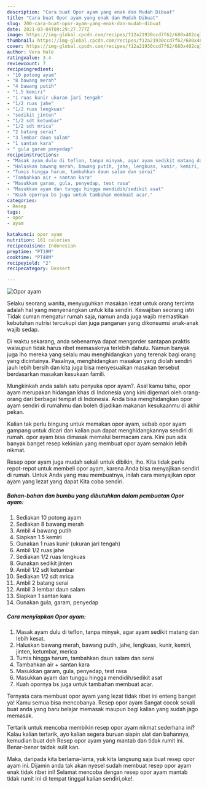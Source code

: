 ```yaml
---
description: "Cara buat Opor ayam yang enak dan Mudah Dibuat"
title: "Cara buat Opor ayam yang enak dan Mudah Dibuat"
slug: 200-cara-buat-opor-ayam-yang-enak-dan-mudah-dibuat
date: 2021-03-04T09:29:27.777Z
image: https://img-global.cpcdn.com/recipes/f12a21930ccd7f62/680x482cq70/opor-ayam-foto-resep-utama.jpg
thumbnail: https://img-global.cpcdn.com/recipes/f12a21930ccd7f62/680x482cq70/opor-ayam-foto-resep-utama.jpg
cover: https://img-global.cpcdn.com/recipes/f12a21930ccd7f62/680x482cq70/opor-ayam-foto-resep-utama.jpg
author: Vera Hale
ratingvalue: 3.4
reviewcount: 7
recipeingredient:
- "10 potong ayam"
- "8 bawang merah"
- "4 bawang putih"
- "1.5 kemiri"
- "1 ruas kunir ukuran jari tengah"
- "1/2 ruas jahe"
- "1/2 ruas lengkuas"
- "sedikit jinten"
- "1/2 sdt ketumbar"
- "1/2 sdt mrica"
- "2 batang serai"
- "3 lembar daun salam"
- "1 santan kara"
- " gula garam penyedap"
recipeinstructions:
- "Masak ayam dulu di teflon, tanpa minyak, agar ayam sedikit matang dan lebih kesat."
- "Haluskan bawang merah, bawang putih, jahe, lengkuas, kunir, kemiri, jinten, ketumbar, merica"
- "Tumis hingga harum, tambahkan daun salam dan serai"
- "Tambahkan air + santan kara"
- "Masukkan garam, gula, penyedap, test rasa"
- "Masukkan ayam dan tunggu hingga mendidih/sedikit asat"
- "Kuah opornya bs juga untuk tambahan membuat acar."
categories:
- Resep
tags:
- opor
- ayam

katakunci: opor ayam 
nutrition: 161 calories
recipecuisine: Indonesian
preptime: "PT19M"
cooktime: "PT48M"
recipeyield: "2"
recipecategory: Dessert

---
```



![Opor ayam](https://img-global.cpcdn.com/recipes/f12a21930ccd7f62/680x482cq70/opor-ayam-foto-resep-utama.jpg)

Selaku seorang wanita, menyuguhkan masakan lezat untuk orang tercinta adalah hal yang menyenangkan untuk kita sendiri. Kewajiban seorang istri Tidak cuman mengatur rumah saja, namun anda juga wajib memastikan kebutuhan nutrisi tercukupi dan juga panganan yang dikonsumsi anak-anak wajib sedap.

Di waktu  sekarang, anda sebenarnya dapat mengorder santapan praktis walaupun tidak harus ribet memasaknya terlebih dahulu. Namun banyak juga lho mereka yang selalu mau menghidangkan yang terenak bagi orang yang dicintainya. Pasalnya, menghidangkan masakan yang diolah sendiri jauh lebih bersih dan kita juga bisa menyesuaikan masakan tersebut berdasarkan masakan kesukaan famili. 



Mungkinkah anda salah satu penyuka opor ayam?. Asal kamu tahu, opor ayam merupakan hidangan khas di Indonesia yang kini digemari oleh orang-orang dari berbagai tempat di Indonesia. Anda bisa menghidangkan opor ayam sendiri di rumahmu dan boleh dijadikan makanan kesukaanmu di akhir pekan.

Kalian tak perlu bingung untuk memakan opor ayam, sebab opor ayam gampang untuk dicari dan kalian pun dapat menghidangkannya sendiri di rumah. opor ayam bisa dimasak memalui bermacam cara. Kini pun ada banyak banget resep kekinian yang membuat opor ayam semakin lebih nikmat.

Resep opor ayam juga mudah sekali untuk dibikin, lho. Kita tidak perlu repot-repot untuk membeli opor ayam, karena Anda bisa menyajikan sendiri di rumah. Untuk Anda yang mau membuatnya, inilah cara menyajikan opor ayam yang lezat yang dapat Kita coba sendiri.

<!--inarticleads1-->

##### Bahan-bahan dan bumbu yang dibutuhkan dalam pembuatan Opor ayam:

1. Sediakan 10 potong ayam
1. Sediakan 8 bawang merah
1. Ambil 4 bawang putih
1. Siapkan 1.5 kemiri
1. Gunakan 1 ruas kunir (ukuran jari tengah)
1. Ambil 1/2 ruas jahe
1. Sediakan 1/2 ruas lengkuas
1. Gunakan sedikit jinten
1. Ambil 1/2 sdt ketumbar
1. Sediakan 1/2 sdt mrica
1. Ambil 2 batang serai
1. Ambil 3 lembar daun salam
1. Siapkan 1 santan kara
1. Gunakan  gula, garam, penyedap




<!--inarticleads2-->

##### Cara menyiapkan Opor ayam:

1. Masak ayam dulu di teflon, tanpa minyak, agar ayam sedikit matang dan lebih kesat.
1. Haluskan bawang merah, bawang putih, jahe, lengkuas, kunir, kemiri, jinten, ketumbar, merica
1. Tumis hingga harum, tambahkan daun salam dan serai
1. Tambahkan air + santan kara
1. Masukkan garam, gula, penyedap, test rasa
1. Masukkan ayam dan tunggu hingga mendidih/sedikit asat
1. Kuah opornya bs juga untuk tambahan membuat acar.




Ternyata cara membuat opor ayam yang lezat tidak ribet ini enteng banget ya! Kamu semua bisa mencobanya. Resep opor ayam Sangat cocok sekali buat anda yang baru belajar memasak maupun bagi kalian yang sudah jago memasak.

Tertarik untuk mencoba membikin resep opor ayam nikmat sederhana ini? Kalau kalian tertarik, ayo kalian segera buruan siapin alat dan bahannya, kemudian buat deh Resep opor ayam yang mantab dan tidak rumit ini. Benar-benar taidak sulit kan. 

Maka, daripada kita berlama-lama, yuk kita langsung saja buat resep opor ayam ini. Dijamin anda tak akan nyesel sudah membuat resep opor ayam enak tidak ribet ini! Selamat mencoba dengan resep opor ayam mantab tidak rumit ini di tempat tinggal kalian sendiri,oke!.

